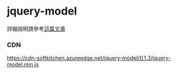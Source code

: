 ﻿# jquery-model

詳細說明請參考[這篇文章](https://dotblogs.com.tw/supershowwei/2019/01/28/141552)

### CDN

https://cdn-softkitchen.azureedge.net/jquery-model/0.1.3/jquery-model.min.js
